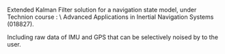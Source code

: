 Extended Kalman Filter solution for a navigation state model,
under Technion course : \ Advanced Applications in Inertial Navigation Systems (018827).

Including raw data of IMU and GPS that can be selectively noised by to the user.
